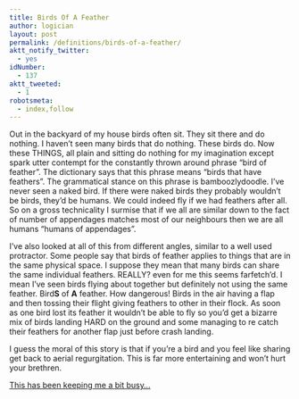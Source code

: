 ```yaml
---
title: Birds Of A Feather
author: logician
layout: post
permalink: /definitions/birds-of-a-feather/
aktt_notify_twitter:
  - yes
idNumber:
  - 137
aktt_tweeted:
  - 1
robotsmeta:
  - index,follow
---
```

Out in the backyard of my house birds often sit.<!--more--> They sit there and do nothing. I haven&#8217;t seen many birds that do nothing. These birds do. Now these THINGS, all plain and sitting do nothing for my imagination except spark utter contempt for the constantly thrown around phrase &#8220;bird of feather&#8221;. The dictionary says that this phrase means &#8220;birds that have feathers&#8221;. The grammatical stance on this phrase is bamboozlydoodle. I&#8217;ve never seen a naked bird. If there were naked birds they probably wouldn&#8217;t be birds, they&#8217;d be humans. We could indeed fly if we had feathers after all. So on a gross technicality I surmise that if we all are similar down to the fact of number of appendages matches most of our neighbours then we are all humans &#8220;humans of appendages&#8221;.

I&#8217;ve also looked at all of this from different angles, similar to a well used protractor. Some people say that birds of feather applies to things that are in the same physical space. I suppose they mean that many birds can share the same individual feathers. REALLY? even for me this seems farfetch&#8217;d. I mean I&#8217;ve seen birds flying about together but definitely not using the same feather. Bird**S** of **A** feather. How dangerous! Birds in the air having a flap and then tossing their flight giving feathers to other in their flock. As soon as one bird lost its feather it wouldn&#8217;t be able to fly so you&#8217;d get a bizarre mix of birds landing HARD on the ground and some managing to re catch their feathers for another flap just before crash landing.

I guess the moral of this story is that if you&#8217;re a bird and you feel like sharing get back to aerial regurgitation. This is far more entertaining and won&#8217;t hurt your brethren.

[This has been keeping me a bit busy&#8230;][1]

 [1]: http://www.youtube.com/watch?v=BllLgDHSWQg
